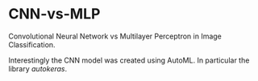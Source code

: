 # CNN-vs-MLP
Convolutional Neural Network vs Multilayer Perceptron in Image Classification.

Interestingly the CNN model was created using AutoML. In particular the library *autokeras*.
